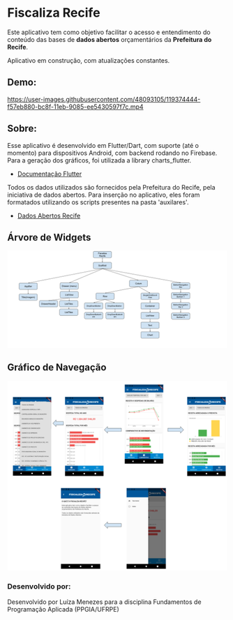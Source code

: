
# Fiscaliza Recife

Este aplicativo tem como objetivo facilitar o acesso e entendimento do conteúdo das bases de **dados abertos** orçamentários da **Prefeitura do Recife**.

Aplicativo em construção, com atualizações constantes.

## Demo:

https://user-images.githubusercontent.com/48093105/119374444-f57eb880-bc8f-11eb-9085-ee5430597f7c.mp4


## Sobre:

Esse aplicativo é desenvolvido em Flutter/Dart, com suporte (até o momento) para dispositivos Android, com backend rodando no Firebase. Para a geração dos gráficos, foi utilizada a library charts_flutter.

- [Documentação Flutter](https://flutter.dev/docs/)

Todos os dados utilizados são fornecidos pela Prefeitura do Recife, pela iniciativa de dados abertos. Para inserção no aplicativo, eles foram formatados utilizando os scripts presentes na pasta 'auxilares'.

- [Dados Abertos Recife](http://dados.recife.pe.gov.br/)

## Árvore de Widgets

![Árvore de Widgets](https://github.com/menezesluiza/fiscaliza_recife/blob/master/images/arvore_widgets_V2.png)

## Gráfico de Navegação

![Gráfico de Navegação](https://github.com/menezesluiza/fiscaliza_recife/blob/master/images/grafico_navegacao_new.png)

### Desenvolvido por: 

Desenvolvido por Luíza Menezes para a disciplina Fundamentos de Programação Aplicada (PPGIA/UFRPE)
